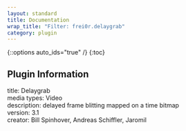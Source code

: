 ```yaml
---
layout: standard
title: Documentation
wrap_title: "Filter: frei0r.delaygrab"
category: plugin
---
```

{::options auto_ids="true" /}
{:toc}

## Plugin Information

title: Delaygrab  
media types:
Video  
description: delayed frame blitting mapped on a time bitmap  
version: 3.1  
creator: Bill Spinhover, Andreas Schiffler, Jaromil  
